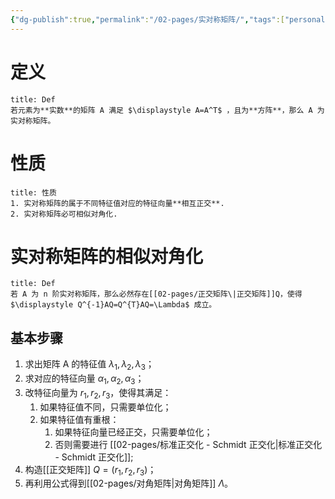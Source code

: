 ```yaml
---
{"dg-publish":true,"permalink":"/02-pages/实对称矩阵/","tags":["personal/blog","线性代数/矩阵","线性代数/特征值"]}
---
```


# 定义
```ad-summary
title: Def
若元素为**实数**的矩阵 A 满足 $\displaystyle A=A^T$ ，且为**方阵**，那么 A 为实对称矩阵。
```

# 性质
```ad-summary
title: 性质
1. 实对称矩阵的属于不同特征值对应的特征向量**相互正交**.
2. 实对称矩阵必可相似对角化.
```
# 实对称矩阵的相似对角化
```ad-summary
title: Def
若 A 为 n 阶实对称矩阵，那么必然存在[[02-pages/正交矩阵\|正交矩阵]]Q，使得 $\displaystyle Q^{-1}AQ=Q^{T}AQ=\Lambda$ 成立。
```

##  基本步骤
1. 求出矩阵 A 的特征值 $\displaystyle \lambda_{1}, \lambda_{2},\lambda_{3}$；
2. 求对应的特征向量 $\displaystyle \alpha_{1},\alpha_{2},\alpha_{3}$；
3. 改特征向量为 $\displaystyle r_{1},r_{2},r_{3}$，使得其满足：
	1. 如果特征值不同，只需要单位化；
	2. 如果特征值有重根：
		1. 如果特征向量已经正交，只需要单位化；
		2. 否则需要进行 [[02-pages/标准正交化 - Schmidt 正交化\|标准正交化 - Schmidt 正交化]];
4. 构造[[正交矩阵]] $\displaystyle Q=(r_{1},r_{2},r_{3})$；
5. 再利用公式得到[[02-pages/对角矩阵\|对角矩阵]] $\displaystyle \Lambda$。

